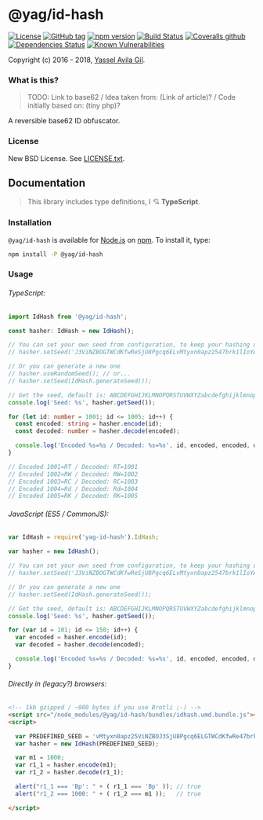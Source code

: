 @yag/id-hash
=====

[![License](https://img.shields.io/badge/license-BSD%203--Clause-green.svg?style=flat-square)](https://raw.githubusercontent.com/yasselavila/js-id-hash/master/LICENSE.txt)
[![GitHub tag](https://img.shields.io/github/tag/yasselavila/js-id-hash.svg?style=flat-square)](https://github.com/yasselavila/js-id-hash/releases)
[![npm version](http://img.shields.io/npm/v/@yag/js-id-hash.svg?style=flat-square)](https://npmjs.org/package/@yag/js-id-hash)
[![Build Status](https://img.shields.io/travis/yasselavila/js-id-hash.svg?style=flat-square)](https://travis-ci.org/yasselavila/js-id-hash)
[![Coveralls github](https://img.shields.io/coveralls/github/yasselavila/js-id-hash/master.svg?style=flat-square)](https://coveralls.io/r/yasselavila/js-id-hash?branch=master)
[![Dependencies Status](https://david-dm.org/yasselavila/js-id-hash.svg?style=flat-square)](https://david-dm.org/yasselavila/js-id-hash)
[![Known Vulnerabilities](https://snyk.io/test/github/yasselavila/js-id-hash/badge.svg)](https://snyk.io/test/github/yasselavila/js-id-hash)

Copyright (c) 2016 - 2018, [Yassel Avila Gil](http://yasselavila.com).

### What is this?

> TODO: Link to base62 / Idea taken from: (Link of article)? / Code initially based on: (tiny php)?

A reversible base62 ID obfuscator.

### License

New BSD License. See [LICENSE.txt](./LICENSE.txt).

## Documentation

> This library includes type definitions, I :cupid: **TypeScript**.

### Installation

`@yag/id-hash` is available for [Node.js](http://npmjs.org) on [npm](http://npmjs.org). To install it, type:

```bash
npm install -P @yag/id-hash
```

### Usage

###### TypeScript:
```ts
import IdHash from '@yag/id-hash';

const hasher: IdHash = new IdHash();

// You can set your own seed from configuration, to keep your hashing uniform
// hasher.setSeed('J3ViNZBOGTWCdKfwReSjU8Pgcq6ELvMtyxn0apz2547brk1lIoYA9suhDmFHQX');

// Or you can generate a new one
// hasher.useRandomSeed(); // or...
// hasher.setSeed(IdHash.generateSeed());

// Get the seed, default is: ABCDEFGHIJKLMNOPQRSTUVWXYZabcdefghijklmnopqrstuvwxyz0123456789
console.log('Seed: %s', hasher.getSeed());

for (let id: number = 1001; id <= 1005; id++) {
  const encoded: string = hasher.encode(id);
  const decoded: number = hasher.decode(encoded);

  console.log('Encoded %s=%s / Decoded: %s=%s', id, encoded, encoded, decoded);
}

// Encoded 1001=RT / Decoded: RT=1001
// Encoded 1002=RW / Decoded: RW=1002
// Encoded 1003=RC / Decoded: RC=1003
// Encoded 1004=Rd / Decoded: Rd=1004
// Encoded 1005=RK / Decoded: RK=1005
```

###### JavaScript (ES5 / CommonJS):
```js
var IdHash = require('yag-id-hash').IdHash;

var hasher = new IdHash();

// You can set your own seed from configuration, to keep your hashing uniform
// hasher.setSeed('J3ViNZBOGTWCdKfwReSjU8Pgcq6ELvMtyxn0apz2547brk1lIoYA9suhDmFHQX');

// Or you can generate a new one
// hasher.setSeed(IdHash.generateSeed());

// Get the seed, default is: ABCDEFGHIJKLMNOPQRSTUVWXYZabcdefghijklmnopqrstuvwxyz0123456789
console.log('Seed: %s', hasher.getSeed());

for (var id = 101; id <= 150; id++) {
  var encoded = hasher.encode(id);
  var decoded = hasher.decode(encoded);

  console.log('Encoded %s=%s / Decoded: %s=%s', id, encoded, encoded, decoded);
}
```

###### Directly in (*legacy?*) browsers:
```html
<!-- 1kb gzipped / ~900 bytes if you use Brotli ;-) -->
<script src="/node_modules/@yag/id-hash/bundles/idhash.umd.bundle.js"></script>
<script>

  var PREDEFINED_SEED = 'vMtyxn0apz25ViNZBOJ3SjU8Pgcq6ELGTWCdKfwRe47brk1lIoYA9suhDmFHQX';
  var hasher = new IdHash(PREDEFINED_SEED);

  var m1 = 1000;
  var r1_1 = hasher.encode(m1);
  var r1_2 = hasher.decode(r1_1);

  alert("r1_1 === 'Bp': " + ( r1_1 === 'Bp' )); // true
  alert("r1_2 === 1000: " + ( r1_2 === m1 ));   // true

</script>
```
